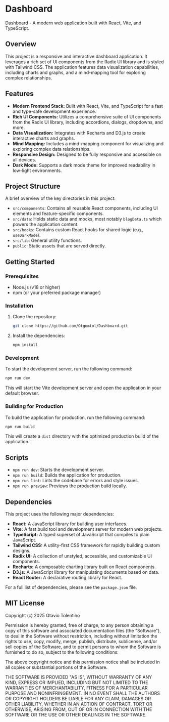 # Dashboard

Dashboard - A modern web application built with React, Vite, and TypeScript.

## Overview

This project is a responsive and interactive dashboard application. It leverages a rich set of UI components from the Radix UI library and is styled with Tailwind CSS. The application features data visualization capabilities, including charts and graphs, and a mind-mapping tool for exploring complex relationships.

## Features

*   **Modern Frontend Stack:** Built with React, Vite, and TypeScript for a fast and type-safe development experience.
*   **Rich UI Components:** Utilizes a comprehensive suite of UI components from the Radix UI library, including accordions, dialogs, dropdowns, and more.
*   **Data Visualization:** Integrates with Recharts and D3.js to create interactive charts and graphs.
*   **Mind Mapping:** Includes a mind-mapping component for visualizing and exploring complex data relationships.
*   **Responsive Design:** Designed to be fully responsive and accessible on all devices.
*   **Dark Mode:** Supports a dark mode theme for improved readability in low-light environments.

## Project Structure

A brief overview of the key directories in this project:

-   `src/components`: Contains all reusable React components, including UI elements and feature-specific components.
-   `src/data`: Holds static data and mocks, most notably `blogData.ts` which powers the application content.
-   `src/hooks`: Contains custom React hooks for shared logic (e.g., `useDarkMode`).
-   `src/lib`: General utility functions.
-   `public`: Static assets that are served directly.

## Getting Started

### Prerequisites

*   Node.js (v18 or higher)
*   npm (or your preferred package manager)

### Installation

1.  Clone the repository:

    ```bash
    git clone https://github.com/Otgomtol/Dashboard.git
    ```

2.  Install the dependencies:

    ```bash
    npm install
    ```

### Development

To start the development server, run the following command:

```bash
npm run dev
```

This will start the Vite development server and open the application in your default browser.

### Building for Production

To build the application for production, run the following command:

```bash
npm run build
```

This will create a `dist` directory with the optimized production build of the application.

## Scripts

*   `npm run dev`: Starts the development server.
*   `npm run build`: Builds the application for production.
*   `npm run lint`: Lints the codebase for errors and style issues.
*   `npm run preview`: Previews the production build locally.

## Dependencies

This project uses the following major dependencies:

*   **React:** A JavaScript library for building user interfaces.
*   **Vite:** A fast build tool and development server for modern web projects.
*   **TypeScript:** A typed superset of JavaScript that compiles to plain JavaScript.
*   **Tailwind CSS:** A utility-first CSS framework for rapidly building custom designs.
*   **Radix UI:** A collection of unstyled, accessible, and customizable UI components.
*   **Recharts:** A composable charting library built on React components.
*   **D3.js:** A JavaScript library for manipulating documents based on data.
*   **React Router:** A declarative routing library for React.

For a full list of dependencies, please see the `package.json` file.

## MIT License

Copyright (c) 2025 Otavio Tolentino

Permission is hereby granted, free of charge, to any person obtaining a copy
of this software and associated documentation files (the "Software"), to deal
in the Software without restriction, including without limitation the rights
to use, copy, modify, merge, publish, distribute, sublicense, and/or sell
copies of the Software, and to permit persons to whom the Software is
furnished to do so, subject to the following conditions:

The above copyright notice and this permission notice shall be included in all
copies or substantial portions of the Software.

THE SOFTWARE IS PROVIDED "AS IS", WITHOUT WARRANTY OF ANY KIND, EXPRESS OR
IMPLIED, INCLUDING BUT NOT LIMITED TO THE WARRANTIES OF MERCHANTABILITY,
FITNESS FOR A PARTICULAR PURPOSE AND NONINFRINGEMENT. IN NO EVENT SHALL THE
AUTHORS OR COPYRIGHT HOLDERS BE LIABLE FOR ANY CLAIM, DAMAGES OR OTHER
LIABILITY, WHETHER IN AN ACTION OF CONTRACT, TORT OR OTHERWISE, ARISING FROM,
OUT OF OR IN CONNECTION WITH THE SOFTWARE OR THE USE OR OTHER DEALINGS IN THE
SOFTWARE.
